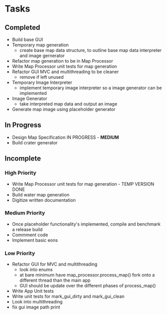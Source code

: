 # Tasks

## Completed

* Build base GUI
* Temporary map generation
    * create base map data structure, to outline base map data interpreter and image gernerator
* Refactor map generation to be in Map Processor
* Write Map Processor unit tests for map generation
* Refactor GUI MVC and multithreading to be cleaner
    * remove if left unused
* Temporary Image Interpreter
    * implement temporary image interpreter so a image generator can be implemented
* Image Generator
    * take interpreted map data and output an image
* Generate map image using placeholder generator

## In Progress
* Design Map Specification IN PROGRESS - **MEDIUM**
* Build crater generator

## Incomplete

### High Priority
* Write Map Processor unit tests for map generation - TEMP VERSION DONE
* Build water map generation
* Digitize written documentation

### Medium Priority
* Once placeholder functionality's implemented, compile and benchmark a release build
* Commment code
* Implement basic eons

### Low Priority

* Refactor GUI for MVC and multithreading
    * look into enums
    * at bare minimum have map_processor.process_map() fork onto a different thread than the main app
    * GUI should be update over the different phases of process_map()
* Write App Unit tests
* Write unit tests for mark_gui_dirty and mark_gui_clean
* Look into multithreading
* fix gui image path print